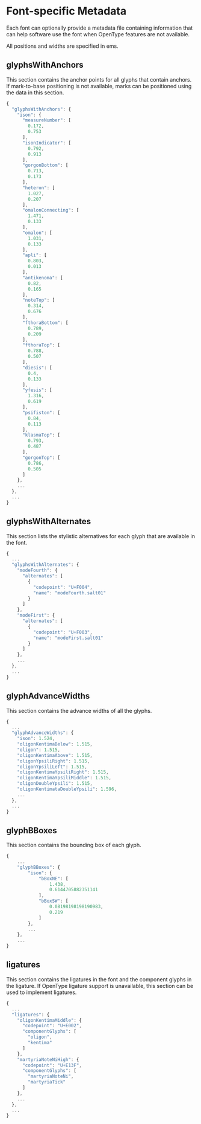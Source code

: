 # Font-specific Metadata

Each font can optionally provide a metadata file containing information that can help software use the font when OpenType features are not available.

All positions and widths are specified in ems.

## glyphsWithAnchors

This section contains the anchor points for all glyphs that contain anchors. If mark-to-base positioning is not available, marks can be positioned using the data in this section.

```js
{
  "glyphsWithAnchors": {
    "ison": {
      "measureNumber": [
        0.172,
        0.753
      ],
      "isonIndicator": [
        0.792,
        0.913
      ],
      "gorgonBottom": [
        0.713,
        0.173
      ],
      "heteron": [
        1.027,
        0.207
      ],
      "omalonConnecting": [
        1.471,
        0.133
      ],
      "omalon": [
        1.031,
        0.133
      ],
      "apli": [
        0.803,
        0.013
      ],
      "antikenoma": [
        0.82,
        0.165
      ],
      "noteTop": [
        0.314,
        0.676
      ],
      "fthoraBottom": [
        0.789,
        0.209
      ],
      "fthoraTop": [
        0.788,
        0.507
      ],
      "diesis": [
        0.4,
        0.133
      ],
      "yfesis": [
        1.316,
        0.619
      ],
      "psifiston": [
        0.84,
        0.113
      ],
      "klasmaTop": [
        0.793,
        0.487
      ],
      "gorgonTop": [
        0.786,
        0.505
      ]
    },
    ...
  },
  ...
}
```

## glyphsWithAlternates

This section lists the stylistic alternatives for each glyph that are available in the font.

```js
{
  ...
  "glyphsWithAlternates": {
    "modeFourth": {
      "alternates": [
        {
          "codepoint": "U+F004",
          "name": "modeFourth.salt01"
        }
      ]
    },
    "modeFirst": {
      "alternates": [
        {
          "codepoint": "U+F003",
          "name": "modeFirst.salt01"
        }
      ]
    },
    ...
  },
  ...
}
```

## glyphAdvanceWidths

This section contains the advance widths of all the glyphs.

```js
{
  ...
  "glyphAdvanceWidths": {
    "ison": 1.524,
    "oligonKentimaBelow": 1.515,
    "oligon": 1.515,
    "oligonKentimaAbove": 1.515,
    "oligonYpsiliRight": 1.515,
    "oligonYpsiliLeft": 1.515,
    "oligonKentimaYpsiliRight": 1.515,
    "oligonKentimaYpsiliMiddle": 1.515,
    "oligonDoubleYpsili": 1.515,
    "oligonKentimataDoubleYpsili": 1.596,
    ...
  },
  ...
}
```

## glyphBBoxes

This section contains the bounding box of each glyph.

```js
{
    ...
    "glyphBBoxes": {
        "ison": {
            "bBoxNE": [
                1.438,
                0.6144705882351141
            ],
            "bBoxSW": [
                0.08198198198190983,
                0.219
            ]
        },
        ...
    },
    ...
}
```

## ligatures

This section contains the ligatures in the font and the component glyphs in the ligature. If OpenType ligature support is unavailable, this section can be used to implement ligatures.

```js
{
  ...
  "ligatures": {
    "oligonKentimaMiddle": {
      "codepoint": "U+E002",
      "componentGlyphs": [
        "oligon",
        "kentima"
      ]
    },
    "martyriaNoteNiHigh": {
      "codepoint": "U+E13F",
      "componentGlyphs": [
        "martyriaNoteNi",
        "martyriaTick"
      ]
    },
    ...
  },
  ...
}
```
